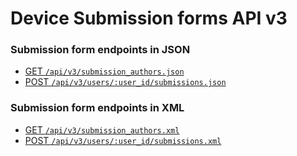 # Device Submission forms API v3
### Submission form endpoints in JSON

* [GET `/api/v3/submission_authors.json`](./submission-json.md#json-get-all-submission-authors)
* [POST `/api/v3/users/:user_id/submissions.json`](./submission-json.md#json-post-create-submission-from-a-form-or-dispatch-for-user)


### Submission form endpoints in XML
* [GET `/api/v3/submission_authors.xml`](./submission-xml.md#xml-get-all-submission-authors)
* [POST `/api/v3/users/:user_id/submissions.xml`](./submission-xml.md#xml-post-create-submission-from-a-form-or-dispatch-for-user)
